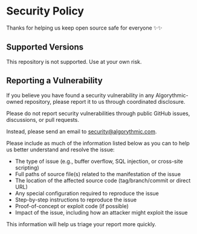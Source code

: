 # Security Policy

Thanks for helping us keep open source safe for everyone ✨✨

## Supported Versions

This repository is not supported. Use at your own risk.

## Reporting a Vulnerability

If you believe you have found a security vulnerability in any Algorythmic-owned repository, please report it to us through coordinated disclosure.

Please do not report security vulnerabilities through public GitHub issues, discussions, or pull requests.

Instead, please send an email to [security@algorythmic.com](mailto:security@algorythmic.com).

Please include as much of the information listed below as you can to help us better understand and resolve the issue:

-   The type of issue (e.g., buffer overflow, SQL injection, or cross-site scripting)
-   Full paths of source file(s) related to the manifestation of the issue
-   The location of the affected source code (tag/branch/commit or direct URL)
-   Any special configuration required to reproduce the issue
-   Step-by-step instructions to reproduce the issue
-   Proof-of-concept or exploit code (if possible)
-   Impact of the issue, including how an attacker might exploit the issue

This information will help us triage your report more quickly.
